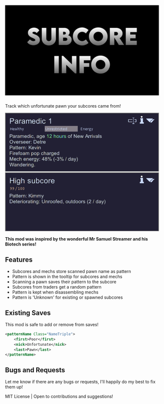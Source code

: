 # ![SubcoreInfo](./About/Preview.png)

Track which unfortunate pawn your subcores came from!

![Mech Pattern](./Images/MechPattern.png)
![Subcore Pattern](./Images/SubcorePattern.png)

**This mod was inspired by the wonderful Mr Samuel Streamer and his Biotech series!**

## Features

- Subcores and mechs store scanned pawn name as pattern
- Pattern is shown in the tooltip for subcores and mechs
- Scanning a pawn saves their pattern to the subcore
- Subcores from traders get a random pattern
- Pattern is kept when disassembling mechs
- Pattern is 'Unknown' for existing or spawned subcores

## Existing Saves

This mod is safe to add or remove from saves!

```xml
<patternName Class="NameTriple">
	<first>Poor</first>
	<nick>Unfortunate</nick>
	<last>Pawn</last>
</patternName>
```

## Bugs and Requests

Let me know if there are any bugs or requests, I'll happily do my best to fix them up!

MIT License | Open to contributions and suggestions!
